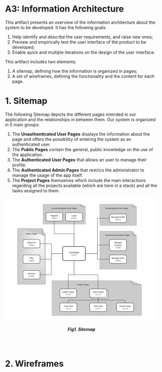 # A3: Information Architecture

This artifact presents an overview of the information architecture about the system to be developed. It has the following goals:

 1. Help identify and describe the user requirements, and raise new ones;
 2. Preview and empirically test the user interface of the product to be developed;
 3. Enable quick and multiple iterations on the design of the user interface.

This artifact includes two elements:

 1. A sitemap, defining how the information is organized in pages;
 2. A set of wireframes, defining the functionality and the content for each page.

# 1. Sitemap

The following Sitemap depicts the different pages intended in our application and the relationships in between them. Our system is organized in 5 main groups: 
1. The **Unauthenticated User Pages** displays the information about the page and offers the possibility of entering the system as an authenticated user. 
2. The **Public Pages** contain the general, public knowledge on the use of the application. 
3. The **Authenticated User Pages** that allows an user to manage their profile. 
4. The **Authenticated Admin Pages** that restrics the administrator to manage the usage of the app itself.
5. The **Project Pages** themselves which include the main interactions regarding all the projects available (which are here in a stack) and all the tasks assigned to them.

<p align="center" justify="center">
  <img src="images/sitemap.png"/>
</p>
<p align="center" justify="center">
  <b><i>Fig1. Sitemap</i></b>
</p>
<br>
<br />


# 2. Wireframes
